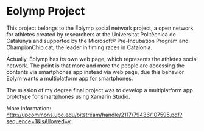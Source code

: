 # Eolymp Project

This project belongs to the Eolymp social network project, a open network for athletes created
by researchers at the Universitat Politècnica de Catalunya and supported by the Microsoft® Pre-Incubation Program
and ChampionChip.cat, the leader in timing races in Catalonia.

Actually, Eolymp has its own web page, which represents the athletes social network. The point is that more and more
the people are accessing the contents via smartphones app instead via web page, due this behavior Eolym wants a multiplatform
app for smartphones.

The mission of my degree final project was to develop a multiplatform app prototype for smartphones using Xamarin Studio.




More information: http://upcommons.upc.edu/bitstream/handle/2117/79436/107595.pdf?sequence=1&isAllowed=y

